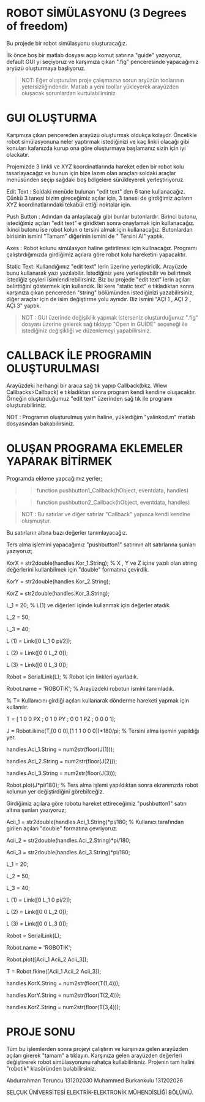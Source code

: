 # ROBOT SİMÜLASYONU (3 Degrees of freedom)

Bu projede bir robot simülasyonu oluşturacağız.

İlk önce boş bir matlab dosyası açıp komut satırına "guide" yazıyoruz, default GUI yi seçiyoruz ve karşımıza çıkan ".fig" penceresinde yapacağımız aryüzü oluşturmaya başlıyoruz.

> NOT: Eğer oluşturulan proje çalışmazsa sorun aryüzün toolarının yetersizliğindendir. Matlab a yeni toollar yükleyerek arayüzden oluşacak sorunlardan kurtulabilirsiniz.

# GUI OLUŞTURMA

Karşımıza çıkan pencereden arayüzü oluşturmak oldukça kolaydr. Öncelikle robot simülasyonuna neler yaptırmak istediğinizi ve kaç linkli olacağı gibi konuları kafanızda kurup ona göre oluşturmaya başlamanız sizin için iyi olackatır.

Projemizde 3 linkli ve XYZ koordinatlarında hareket eden bir robot kolu tasarlayacağız ve bunun için bize lazım olan araçları soldaki araçlar menüsünden seçip sağdaki boş bölgelere sürükleyerek yerleştiriyoruz.

Edit Text : Soldaki menüde bulunan "edit text" den 6 tane kullanacağız. Çünkü 3 tanesi bizim gireceğimiz açılar için, 3 tanesi de girdiğimiz açıların XYZ koordinatlarındaki tekabül ettiği noktalar için.

Push Button : Adından da anlaşılacağı gibi bunlar butonlardır. Birinci butonu, istediğimiz açıları "edit text" e giridkten sonra onaylamak için kullanacağız. İkinci butonu ise robot kolun o tersini almak için kullanacağız. Butonlardan birisinin ismini "Tamam"
diğerinin ismini de " Tersini Al" yaptık.

Axes : Robot kolunu simülasyon haline getirilmesi için kullnacağız. Programı çalıştırdığımızda girdiğimiz açılara göre robot kolu hareketini yapacaktır.

Static Text: Kullandığımız "edit text" lerin üzerine yerleştiridik. Arayüzde bunu kullanarak yazı yazılabilir. İstediğiniz yere yerleştirebilir ve belirtmek istediğiz şeyleri isimlendirebilirsiniz. Biz bu projede "edit text" lerin açıları belirttiğini göstermek için kullandık. İki kere "static text" e tıkladıktan sonra karşınıza çıkan pencereden "string" bölümünden istediğinizi yazabilirsiniz, diğer araçlar için de isim değiştirme yolu aynıdır. Biz ismini "AÇI 1 , AÇI 2 , AÇI 3" yaptık.

> NOT : GUI üzerinde değişiklik yapmak isterseniz oluşturduğunuz ".fig" dosyası üzerine gelerek sağ tıklayıp  "Open in GUİDE" seçeneği ile istediğiniz değişikliği ve düzenlemeyi yapabilirsiniz. 


# CALLBACK İLE PROGRAMIN OLUŞTURULMASI

Arayüzdeki herhangi bir araca sağ tık yapıp Callback(bkz. Wiew Callbacks>Callback) e tıkladıktan sonra program kendi kendine oluşacaktır. Örneğin oluşturduğumuz "edit text" üzerinden sağ tık ile programı oluşturabiliriniz. 

NOT : Programın oluşturulmuş yalın haline, yüklediğim "yalinkod.m" matlab dosyasından bakabilirsiniz.

# OLUŞAN PROGRAMA EKLEMELER YAPARAK BİTİRMEK

Programda ekleme yapcağımız yerler;

>> function pushbutton1_Callback(hObject, eventdata, handles)

>> function pushbutton2_Callback(hObject, eventdata, handles)

> NOT : Bu satırlar ve diğer satırlar "Callback" yapınca kendi kendine oluşmuştur.

Bu satırların altına bazı değerler tanımlayacağız.


Ters alma işlemini yapacağımız "pushbutton1" satırının alt satırlarına şunları yazıyoruz;

KorX = str2double(handles.Kor_1.String); % X , Y ve  Z içine yazılı olan string değerlerini kullanbilmek için "double" formatına çevirdik.

KorY = str2double(handles.Kor_2.String);

KorZ = str2double(handles.Kor_3.String);

L_1 = 20; % L(1) ve diğerleri içinde kullanmak için değerler atadık.

L_2 = 50;

L_3 = 40;

L (1) = Link([0 L_1 0 pi/2]); 

L (2) = Link([0 0 L_2 0]);

L (3) = Link([0 0 L_3 0]);

Robot = SerialLink(L); % Robot için linkleri ayarladık.

Robot.name = 'ROBOTIK'; % Arayüzdeki robotun ismini tanımladık.

% T= Kullanıcını girdiği açıları kullanarak dönderme hareketi yapmak için kullanılır.

T = [ 1 0 0 PX ;
      0 1 0 PY ; 
      0 0 1 PZ ; 
      0 0 0 1];

J = Robot.ikine(T,[0 0 0],[1 1 1 0 0 0])*180/pi; % Tersini alma işemin yapıldığı yer.

handles.Aci_1.String = num2str(floor(J(1)));

handles.Aci_2.String = num2str(floor(J(2)));

handles.Aci_3.String = num2str(floor(J(3)));

Robot.plot(J*pi/180); % Ters alma işlemi yapıldıktan sonra ekranımzda robot kolunun yer değiştirdiğini görebilceğiz.




Girdiğimiz açılara göre robotu hareket ettireceğimiz "pushbutton1" satırı altına şunları yazıyoruz; 

Acii_1 = str2double(handles.Aci_1.String)*pi/180;  % Kullanıcı tarafından girilen açıları "double" formatına çevriyoruz.

Acii_2 = str2double(handles.Aci_2.String)*pi/180;

Acii_3 = str2double(handles.Aci_3.String)*pi/180;


L_1 = 20;

L_2 = 50;

L_3 = 40;


L (1) = Link([0 L_1 0 pi/2]);

L (2) = Link([0 0 L_2 0]);

L (3) = Link([0 0 L_3 0]);


Robot = SerialLink(L);

Robot.name = 'ROBOTIK';

Robot.plot([Acii_1 Acii_2 Acii_3]);


T = Robot.fkine([Acii_1 Acii_2 Acii_3]);

handles.KorX.String = num2str(floor(T(1,4)));

handles.KorY.String = num2str(floor(T(2,4)));

handles.KorZ.String = num2str(floor(T(3,4)));


# PROJE SONU

Tüm bu işlemlerden sonra projeyi çalıştırın ve karşınıza gelen arayüzden açıları girerek "tamam" a tıklayın. Karşınıza gelen arayüzden değerleri değiştirerek robot simülasyonunu rahatça kullabilirisniz. Projenin tam halini "robotik" klasöründen bulabilirsiniz.

Abdurrahman Toruncu 131202030
Muhammed Burkankulu 131202026

SELÇUK ÜNİVERSİTESİ ELEKTRİK-ELEKTRONİK MÜHENDİSLİĞİ BÖLÜMÜ.













